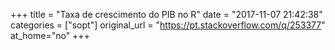 +++
title = "Taxa de crescimento do PIB no R"
date = "2017-11-07 21:42:38"
categories = ["sopt"]
original_url = "https://pt.stackoverflow.com/q/253377"
at_home="no"
+++

